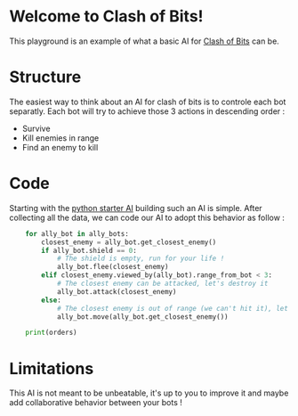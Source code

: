 # Welcome to Clash of Bits!
This playground is an example of what a basic AI for [Clash of Bits](https://www.codingame.com/contribute/view/6587dcc2e3a07bd4696c16a3e63238b4a184) can be.

# Structure
The easiest way to think about an AI for clash of bits is to controle each bot separatly. 
Each bot will try to achieve those 3 actions in descending order :
- Survive
- Kill enemies in range
- Find an enemy to kill

# Code
Starting with the [python starter AI](https://github.com/Butanium/Clash-of-bits/tree/master/starterAIs/starter.py) building such an AI is simple. 
After collecting all the data, we can code our AI to adopt this behavior as follow : 
```py
    for ally_bot in ally_bots:
        closest_enemy = ally_bot.get_closest_enemy()
        if ally_bot.shield == 0:
            # The shield is empty, run for your life !
            ally_bot.flee(closest_enemy)
        elif closest_enemy.viewed_by(ally_bot).range_from_bot < 3:
            # The closest enemy can be attacked, let's destroy it
            ally_bot.attack(closest_enemy)
        else:
            # The closest enemy is out of range (we can't hit it), let's move closer
            ally_bot.move(ally_bot.get_closest_enemy())

    print(orders)
```
# Limitations
This AI is not meant to be unbeatable, it's up to you to improve it and maybe add collaborative behavior between your bots !
